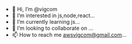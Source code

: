 - 👋 Hi, I’m @vigcom
- 👀 I’m interested in js,node,react...
- 🌱 I’m currently learning js...
- 💞️ I’m looking to collaborate on ...
- 📫 How to reach me awsvigcom@gmail.com...

<!---
vigcom/vigcom is a ✨ special ✨ repository because its `README.md` (this file) appears on your GitHub profile.
You can click the Preview link to take a look at your changes.
--->
